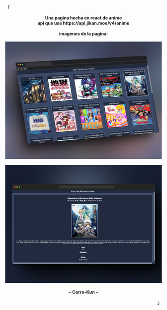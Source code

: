 <p align="left"><strong><samp>「</samp></strong></p>

<p align="center">
    <b>
        Una pagina hecha en react de anime
        <br>
        api que use https://api.jikan.moe/v4/anime
        <br>
        <br>
        imagenes de la pagina:
        <br>
        <br>
        <img src="public/page menu.png" alt="imagen">
        <br>
        <br>
        <img src="public/page select.png" alt="imagen">
        <br>
        <br>
        ~ Corro-Kun ~
    </b>
</p>

<p align="right"><strong><samp>」</samp></strong></p>

<br>
